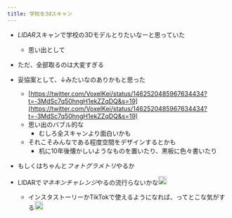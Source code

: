```yaml
---
title: 学校を3dスキャン
---
```


* *LIDAR*スキャンで学校の3Dモデルとりたいなーと思っていた
  
  * 思い出として
* ただ、全部取るのは大変すぎる

* 妥協案として、↓みたいなのありかもと思った
  
  * [https://twitter.com/VoxelKei/status/1462520485967634434?t=-3MdSc7q50hngH1ekZZqDQ&s=19](https://twitter.com/VoxelKei/status/1462520485967634434?t=-3MdSc7q50hngH1ekZZqDQ&s=19)
  * 思い出のバブル的な
    * むしろ全スキャンより面白いかも
  * それこそみんなである程度空間をデザインするとかも
    * 机に10年後懐かしいようなものを置いたり、黒板に色々書いたり
* もしくはちゃんと*フォトグラメトリ*やるか

* LIDARで*マネキンチャレンジ*やるの流行らないかな<img src='https://scrapbox.io/api/pages/blu3mo-public/axokxi/icon' alt='axokxi.icon' height="19.5"/>
  
  * インスタストーリーかTikTokで使えるようになれば、ってとこな気がする<img src='https://scrapbox.io/api/pages/blu3mo-public/blu3mo/icon' alt='blu3mo.icon' height="19.5"/>
